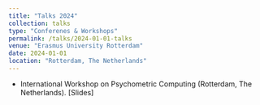 ```yaml
---
title: "Talks 2024"
collection: talks
type: "Conferenes & Workshops"
permalink: /talks/2024-01-01-talks
venue: "Erasmus University Rotterdam"
date: 2024-01-01
location: "Rotterdam, The Netherlands"
---
```


* International Workshop on Psychometric Computing (Rotterdam, The Netherlands). [Slides]
